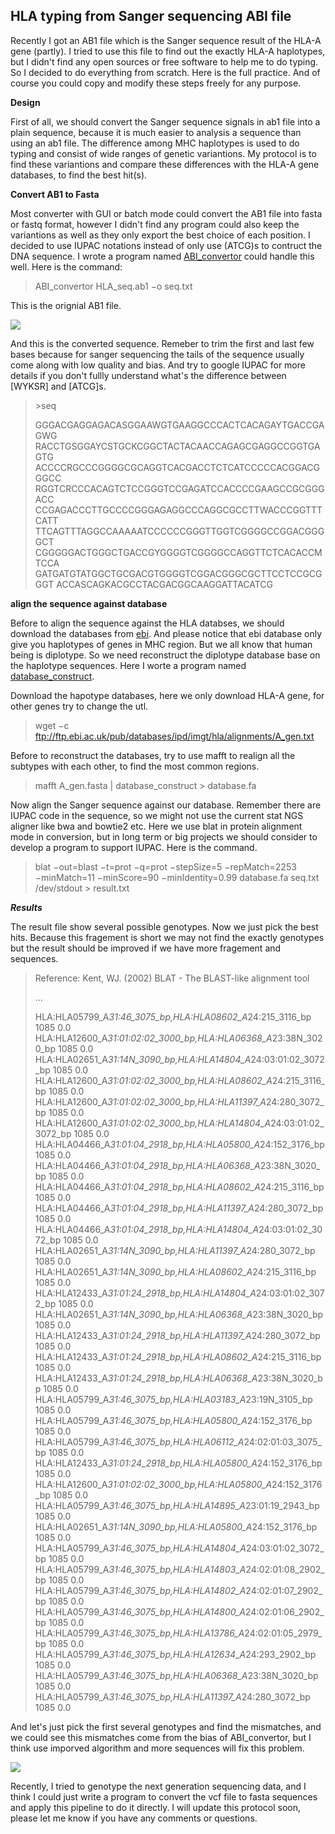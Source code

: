 
HLA typing from Sanger sequencing ABI file
------------------------------------------



Recently I got an AB1 file which is the Sanger sequence result of the HLA-A gene (partly). I tried to use this file to find out the exactly HLA-A haplotypes, but I didn't find any open sources or free software to help me to do typing. So I decided to do everything from scratch. Here is the full practice. And of course you could copy and modify these steps freely for any purpose.



**Design**

First of all, we should convert the Sanger sequence signals in ab1 file into a plain sequence, because it is much easier to analysis a sequence than using an ab1 file.
The difference among MHC haplotypes is used to do typing and consist of wide ranges of genetic variantions. My protocol is to find these variantions and compare these differences with the HLA-A gene databases, to find the best hit(s).


**Convert AB1 to Fasta**

Most converter with GUI or batch mode could convert the AB1 file into fasta or fastq format, however I didn't find any program could also keep the variantions as well as they only export the best choice of each position.  I decided to use IUPAC notations instead of only use (ATCG)s to contruct the DNA sequence. I wrote a program named [ABI_convertor](https://github.com/shiquan/small_projects_collections/blob/master/projects/abi/ab1_convert.c) could handle this well. Here is the command:



> ABI_convertor HLA_seq.ab1 −o seq.txt 



This is the orignial AB1 file.

![](https://github.com/shiquan/small_projects_collections/blob/master/projects/hla_typing/sanger_ab1_demo.png)

And this is the converted sequence. Remeber to trim the first and last few bases because for sanger sequencing the tails of the sequence usually come along with low quality and bias. And try to google IUPAC for more details if you don't fullly understand what's the difference between [WYKSR] and [ATCG]s.

>\>seq
>
>GGGACGAGGAGACASGGAAWGTGAAGGCCCACTCACAGAYTGACCGAGWG
>RACCTGSGGAYCSTGCKCGGCTACTACAACCAGAGCGAGGCCGGTGAGTG
>ACCCCRGCCCGGGGCGCAGGTCACGACCTCTCATCCCCCACGGACGGGCC
>RGGTCRCCCACAGTCTCCGGGTCCGAGATCCACCCCGAAGCCGCGGGACC
>CCGAGACCCTTGCCCCGGGAGAGGCCCAGGCGCCTTWACCCGGTTTCATT
>TTCAGTTTAGGCCAAAAATCCCCCCGGGTTGGTCGGGGCCGGACGGGGCT
>CGGGGGACTGGGCTGACCGYGGGGTCGGGGCCAGGTTCTCACACCMTCCA
>GATGATGTATGGCTGCGACGTGGGGTCGGACGGGCGCTTCCTCCGCGGGT
>ACCASCAGKACGCCTACGACGGCAAGGATTACATCG



**align the sequence against database**

Before to align the sequence against the HLA databses, we should download the databases from [ebi](ftp://ftp.ebi.ac.uk/pub/databases/ipd/imgt/hla/). And please notice that ebi database only give you haplotypes of genes in  MHC region. But we all know that human being is diplotype. So we need reconstruct the diplotype database base on the haplotype sequences. Here I worte a program named [database_construct](https://github.com/shiquan/small_projects_collections/blob/master/projects/hla_typing/database_construct.c).

Download the hapotype databases, here we only download HLA-A gene, for other genes try to change the utl.

> wget −c ftp://ftp.ebi.ac.uk/pub/databases/ipd/imgt/hla/alignments/A_gen.txt	

Before to reconstruct the databases, try to use mafft to realign all the subtypes with each other, to find the most common regions.

> mafft A_gen.fasta | database_construct > database.fa		

Now align the Sanger	sequence against our database. Remember there are IUPAC code in the sequence, so we might not use the current stat NGS aligner like bwa and bowtie2 etc. Here we use blat in protein alignment mode in conversion, but in long term or big projects we should consider to develop a program to support IUPAC. Here is the command.

> blat −out=blast −t=prot −q=prot −stepSize=5 −repMatch=2253 −minMatch=11 −minScore=90 −minIdentity=0.99 database.fa seq.txt /dev/stdout > result.txt	



***Results***

The result file show several possible genotypes. Now we just pick the best hits. Because this fragement is short we may not find the exactly genotypes but the result should be improved if we have more fragement and sequences.



>Reference:  Kent, WJ. (2002) BLAT - The BLAST-like alignment tool
>
>...
>
>HLA:HLA05799_A*31:46_3075_bp,HLA:HLA08602_A*24:215_3116_bp           1085   0.0
>HLA:HLA12600_A*31:01:02:02_3000_bp,HLA:HLA06368_A*23:38N_3020_bp     1085   0.0
>HLA:HLA02651_A*31:14N_3090_bp,HLA:HLA14804_A*24:03:01:02_3072_bp     1085   0.0
>HLA:HLA12600_A*31:01:02:02_3000_bp,HLA:HLA08602_A*24:215_3116_bp     1085   0.0
>HLA:HLA12600_A*31:01:02:02_3000_bp,HLA:HLA11397_A*24:280_3072_bp     1085   0.0
>HLA:HLA12600_A*31:01:02:02_3000_bp,HLA:HLA14804_A*24:03:01:02_3072_bp  1085   0.0
>HLA:HLA04466_A*31:01:04_2918_bp,HLA:HLA05800_A*24:152_3176_bp        1085   0.0
>HLA:HLA04466_A*31:01:04_2918_bp,HLA:HLA06368_A*23:38N_3020_bp        1085   0.0
>HLA:HLA04466_A*31:01:04_2918_bp,HLA:HLA08602_A*24:215_3116_bp        1085   0.0
>HLA:HLA04466_A*31:01:04_2918_bp,HLA:HLA11397_A*24:280_3072_bp        1085   0.0
>HLA:HLA04466_A*31:01:04_2918_bp,HLA:HLA14804_A*24:03:01:02_3072_bp   1085   0.0
>HLA:HLA02651_A*31:14N_3090_bp,HLA:HLA11397_A*24:280_3072_bp          1085   0.0
>HLA:HLA02651_A*31:14N_3090_bp,HLA:HLA08602_A*24:215_3116_bp          1085   0.0
>HLA:HLA12433_A*31:01:24_2918_bp,HLA:HLA14804_A*24:03:01:02_3072_bp   1085   0.0
>HLA:HLA02651_A*31:14N_3090_bp,HLA:HLA06368_A*23:38N_3020_bp          1085   0.0
>HLA:HLA12433_A*31:01:24_2918_bp,HLA:HLA11397_A*24:280_3072_bp        1085   0.0
>HLA:HLA12433_A*31:01:24_2918_bp,HLA:HLA08602_A*24:215_3116_bp        1085   0.0
>HLA:HLA12433_A*31:01:24_2918_bp,HLA:HLA06368_A*23:38N_3020_bp        1085   0.0
>HLA:HLA05799_A*31:46_3075_bp,HLA:HLA03183_A*23:19N_3105_bp           1085   0.0
>HLA:HLA05799_A*31:46_3075_bp,HLA:HLA05800_A*24:152_3176_bp           1085   0.0
>HLA:HLA05799_A*31:46_3075_bp,HLA:HLA06112_A*24:02:01:03_3075_bp      1085   0.0
>HLA:HLA12433_A*31:01:24_2918_bp,HLA:HLA05800_A*24:152_3176_bp        1085   0.0
>HLA:HLA12600_A*31:01:02:02_3000_bp,HLA:HLA05800_A*24:152_3176_bp     1085   0.0
>HLA:HLA05799_A*31:46_3075_bp,HLA:HLA14895_A*23:01:19_2943_bp         1085   0.0
>HLA:HLA02651_A*31:14N_3090_bp,HLA:HLA05800_A*24:152_3176_bp          1085   0.0
>HLA:HLA05799_A*31:46_3075_bp,HLA:HLA14804_A*24:03:01:02_3072_bp      1085   0.0
>HLA:HLA05799_A*31:46_3075_bp,HLA:HLA14803_A*24:02:01:08_2902_bp      1085   0.0
>HLA:HLA05799_A*31:46_3075_bp,HLA:HLA14802_A*24:02:01:07_2902_bp      1085   0.0
>HLA:HLA05799_A*31:46_3075_bp,HLA:HLA14800_A*24:02:01:06_2902_bp      1085   0.0
>HLA:HLA05799_A*31:46_3075_bp,HLA:HLA13786_A*24:02:01:05_2979_bp      1085   0.0
>HLA:HLA05799_A*31:46_3075_bp,HLA:HLA12634_A*24:293_2902_bp           1085   0.0
>HLA:HLA05799_A*31:46_3075_bp,HLA:HLA06368_A*23:38N_3020_bp           1085   0.0
>HLA:HLA05799_A*31:46_3075_bp,HLA:HLA11397_A*24:280_3072_bp           1085   0.0



And let's just pick the first several genotypes and find the mismatches, and we could see this mismatches come from the bias of ABI_convertor, but I think use imporved algorithm and more sequences will fix this problem.

![](https://github.com/shiquan/small_projects_collections/blob/master/projects/hla_typing/sanger_align_demo.png)



Recently, I tried to genotype the next generation sequencing data, and I think I could just write a program to convert the vcf file to fasta sequences and apply this pipeline to do it directly. I will update this protocol soon, please let me know if you have any comments or questions.